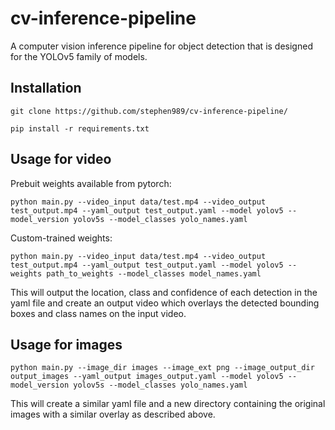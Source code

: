 # cv-inference-pipeline

A computer vision inference pipeline for object detection that is designed for the YOLOv5 family of models. 

## Installation

`git clone https://github.com/stephen989/cv-inference-pipeline/`

`pip install -r requirements.txt`

## Usage for video
Prebuit weights available from pytorch:

`python main.py --video_input data/test.mp4 --video_output test_output.mp4 --yaml_output test_output.yaml --model yolov5 --model_version yolov5s --model_classes yolo_names.yaml`

Custom-trained weights:

`python main.py --video_input data/test.mp4 --video_output test_output.mp4 --yaml_output test_output.yaml --model yolov5 --weights path_to_weights --model_classes model_names.yaml`

This will output the location, class and confidence of each detection in the yaml file and create an output video which overlays the detected bounding boxes and class names on the input video.

## Usage for images
`python main.py --image_dir images --image_ext png --image_output_dir output_images --yaml_output images_output.yaml --model yolov5 --model_version yolov5s --model_classes yolo_names.yaml`

This will create a similar yaml file and a new directory containing the original images with a similar overlay as described above.

